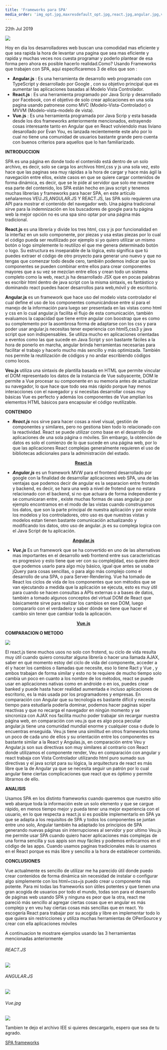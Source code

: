 ```yaml
---
title: 'Frameworks para SPA'
media_order: 'img_opt.jpg,maxresdefault_opt.jpg,react.jpg,angular.jpg,vue.jpg'
---
```


<time class="dt-published" datetime="2019-07-22T11:00:18:00:00">
  <i class="fa fa-calendar"></i> 22th Jul 2019
    </time>
    

![](img_opt.jpg)

Hoy en dia los desarrolladores web buscan una comodidad mas eficiente y que sea rapida la hora de levantar una pagina que sea mas eficiente y rapida y muchas veces nos cuesta programar y poderlo plantear de esa forma pero ahora es posible hacerlo realidad.Como? Usando Frameworks que trabajen con SPA, aqui especificaremos 3 de ellos que son :
* ****Angular.js**** : Es una herramienta de desarrollo web programado con TypeScript y desarrollado por Google , con su objetivo principal que es aumentar las aplicaciones basadas al  Modelo Vista Controlador.
* ****React.js**** : Es una herramienta programado por Java Scrip y desarrollado por Facebook, con el objetivo de solo crear aplicaciones en una sola pagina usando patronese como MVC (Modelo-Vista-Controlador) o MVVM (Modelo-vista-modelo de vista). 
* ****Vue.js**** : Es una herramienta programada por Java Scrip y esta basada desde los dos frameworks anteriormente mencionados, extrayendo cosas interesante tanto en Angular que en React volviendolo mas liviano desarollado por Evan You, es lanzada recientemente este año por lo cual no tiene una comunidad de usuarios bastante grande pero cuenta con buenos criterios para aquellos que lo han familiarizado. 

**INTRODUCCION**

SPA es una página en donde todo el contenido está dentro de un solo archivo, es decir, solo se carga los archivos html,css y js una sola vez, esto hace que las paginas sea muy rápidas a la hora de cargar y hace más ágil la navegación entre ellos, existe casos en que se quiere cargar contenidos de forma dinámica, es decir, que se le pide al servidor que solo me muestre esa parte del contenido, los SPA están hecho en java script y tenemos muchas librerías y frameworks para hacer SPA, en este artículo señalaremos VEU.JS,ANGULAR.JS Y REACT.JS, las SPA solo requieren una API para mostrar el contenido del navegador web. Una página tradicional sirve para la indemnización en los buscadores de google para tu página web la mejor opción no es una spa sino optar por una página más tradicional.

**React.js** es una librería y divide los tres html, css y js por funcionalidad en la interfaz en un solo componente, por piezas  y  usa estas piezas por lo cual el código pueda ser reutilizado por ejemplo si yo quiero utilizar un mismo botón o logo simplemente lo reutilizo el que me genera determinado botón o logo. Su estructura es inseparable de la lógica, esto significa que tú puedes extraer el código de otro proyecto para generar uno nuevo y que no tengas que comenzar todo desde cero, también podemos indicar que los componentes se pueden combinar entre ellos para crear componentes mayores que a su vez se mezclan entre ellos y crean todo un sistema completo como la web, react.js ha desarrollado JSX que en pocas palabras es escribir html dentro de java script con la misma sintaxis, es fantástico y dominando react puedes hacer desarrollos para web,móvil y de escritorio.

**Angular.js** es un framework que hace uso del modelo vista controlador el cual define el uso de los componentes comunicándose entre sí para el manejo de la información para luego ser presentada en las vistas como html y css en lo cual angular.js facilita el flujo de esta comunicación, también evaluamos la capacidad que tiene entre angular con boostrap que es como su complemento por la asombrosa forma de adaptarse con los css y para poder usar angular.js necesitas tener experiencia con html5,css3 y java script que son indispensables. 
Se utiliza mucho en aplicaciones orientadas  a eventos como las que sucede en Java Script y son bastante fáciles a la hora de ponerlo en marcha, angular brinda herramientas necesarias para facilitar el trabajo y hacerlo mucho más sencillo y más optimizada. También nos permite la reutilización de códigos y no andar escribiendo códigos como locos. 


**Veu.js** utiliza una sintaxis de plantilla basada en HTML que permite vincular el DOM representado  los datos de la instancia de Vue subyacente, DOM le permite a Vue procesar su componente en su memoria antes de actualizar su navegador, lo que hace que todo sea más rápido porque hay menos interacciones con el navegador y si necesitas desarrollar cosas muy básicas Vue es perfecto y además los componentes de Vue amplían los elementos HTML básicos para encapsular el código reutilizable.


**CONTENIDO**

* _****React.js****_ nos sirve para hacer cosas a nivel visual, gestión de componentes y similares, pero no gestiona bien todo lo relacionado con la reactividad. 
React se puede utilizar como base en el desarrollo de aplicaciones de una sola página o móviles. Sin embargo, la obtención de datos es solo el comienzo de lo que sucede en una página web, por lo que las aplicaciones React complejas generalmente requieren el uso de bibliotecas adicionales para la administración del estado. 

<p><center><a href="https://es.reactjs.org/" target="_blank" rel="nofollow noopener noreferrer" class="external-link no-image">
  <strong>React.js</strong>
</a></center></p>

* **_Angular.js_** es un framework MVW para el frontend desarrollado por google con la finalidad de desarrollar aplicaciones web SPA, una de las ventajas que podemos decir de angular es la separacion entre frontedn y backend, es decir, se hara una web a nivel de frotend que no estara relacionado con el backend, si no que actuara de forma independiente y se comunicaran entre , existe muchas formas de usas angular.js por ejemplo encontramos en el modo de las vistas cuando construyamos los datos, que son la parte principal de nuestra aplicación y por existe los modelos y los controladores, otro uso es que nuestras vistas y modelos estan tienen bastante comunicación actualizando y modificando los datos, otro uso de angular..js es su compleja logica con el Java Script de tu aplicación.

<p><center><a href="https://angular.io//" target="_blank" rel="nofollow noopener noreferrer" class="external-link no-image">
  <strong>Angular.js</strong>
</a></center></p>

* _**Vue.js**_ Es un framework que  se ha convertido en uno de las alternativas mas importantes en el desarrollo web frontend entre sus caracteristicas es progresivo y esto tiene que ver con su complejidad, eso quiere decir que podemos usarlo para algo múy básico, igual que antes se usaba jQuery para cosas sencillas, o para algo más complejo como el desarrollo de una SPA, o para Server-Rendering.  Vue ha tomado de React los ciclos de vida de los componentes que son métodos que se van ejecutando a medida que la aplicación se ejecuta, esto es muy útil para cuando se hacen consultas a APIs externas o a bases de datos, también a tomado algunos conceptos del virtual DOM de React que básicamente sirve para realizar los cambios en ese DOM, luego compararlo con el verdadero y saber dónde se tiene que hacer el cambio sin tener que cambiar toda la aplicación.

 <p><center><a href="https://vuejs.org/" target="_blank" rel="nofollow noopener noreferrer" class="external-link no-image">
  <strong>Vue.js</strong>
</a></center></p>


**COMPARACION O METODO**


![](maxresdefault_opt.jpg)

El react.js tiene muchos usos no solo con frotend,  su ciclo de vida resulta muy útil cuando quiero consultar alguna librería o hacer una llamada AJAX,  saber en qué momento estoy del ciclo de vida del componente, acceder a él y hacer los cambios o llamadas que necesite, eso lo tiene Ract y Vue , y ambos trabajan de forma similar y esto no te requiere de mucho tiempo solo cambia un poco en cuanto a los nombre de los métodos, react se puede usar en aplicaciones nativas como en androide o en ios, puedes crear banked y puede hasta hacer realidad aumentada e incluso aplicaciones de escritorio, es la más usada por los programadores y empresas. En comparación con Angular que su tecnología es bastante difícil y necesita tiempo para estudiarla  poderla dominar, podemos hacer paginas súper reactivas y que no recarga el navegador en ningún momento y se sincroniza con AJAX nos facilita mucho poder trabajar sin recargar nuestra página web, en comparación con veu.js que es algo poca peculiar angular.js tiene una comunidad mundial enorme y cualquier cosa o dude lo encuentras enseguida. Veu.js tiene una similitud en otros frameworks toma un poco de cada uno de ellos y su orientación entre los componentes es bastante similar a la React y Angulas.js, en comparación entre Veu y Angular.js son sus directivas son muy similares al contrario con React donde utilizamos el componente render, Veu en comparación con angular y react trabaja con Vista Controlador utilizando html puro sumado sus directivas y el java script para su lógica, la arquitectura de react es más libre que la de Angular ya que se necesita seguir un patrón por lo cual angular tiene ciertas complicaciones que react que es óptimo y permite librarnos de ello.

**ANALISIS**

Usamos SPA en los distinto frameworks cuando queremos que nuestro sitio web abarque toda la información este un solo elemento y que se cargue rápido, en menos tiempo mejor y pueda tener una mejor experiencia con el usuario,  en lo que respecta a react.js si es posible implementarlo en SPA ya que se adapta a los requisitos de SPA y todos los componentes se juntan entre uno solo, Angular también  ha adaptado los principios de SPA generando nuevas páginas sin interrupciones al servidor y por ultimo Veu.js me permite usar SPA cuando quiero hacer aplicaciones más complejas de una forma sencilla y sus appis son muy fáciles y podemos enfocarnos en el código de las apps. Cuando usamos paginas tradicionales más lo usamos en el React porque es más libre y sencillo a la hora de establecer contenido.

**CONCLUSIONES**

Vue actualmente es sencillo de utilizar me ha parecido útil donde puedo crear contenidos de forma dinámica sin necesidad de instalar o configurar algo simplemente con los html+css+js puedo crear u componente más potente. Para mi todas las frameworks son útiles potentes y que tienen una gran acogida de usuarios por todo el mundo, todas son para el desarrollo de páginas web usando SPA y ninguna es peor que la otra, react me pareció más sencillo al agregar ciertas cosas que en angular es más complejo y en veu hay ciertas cosas más sencillas que en react. Yo escogería React para trabajar por su acogida y libre en implementar todo lo que quiera sin restricciones y utiliza muchas herramientas de OPenSource y crear con ella aplicaciones móviles 

A continuacion te mostrare ejemplos usando las 3 herramientas mencionadas anteriormente

###### _REACT.JS_
![](react.jpg)

###### _ANGULAR.JS_
![](angular.jpg)

###### _Vue.jpg_
![](vue.jpg)

Tambien te dejo el archivo IEE si quieres descargarlo, espero que sea de tu agrado.
<p><a href="https://drive.google.com/drive/folders/15uWJ0TCy0HNhwQ9XgFQ4kGOYCInIUIWi?usp=sharing">SPA frameworks </a></p>


